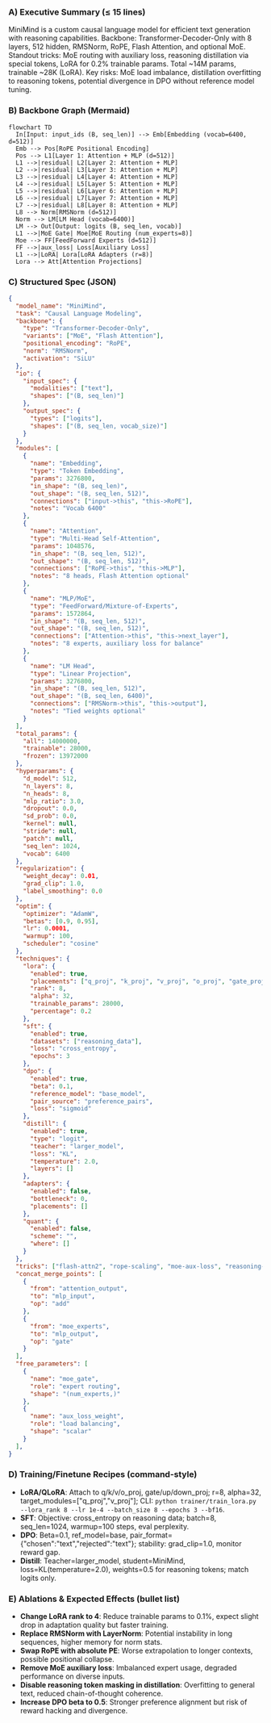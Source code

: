 ### A) Executive Summary (≤ 15 lines)

MiniMind is a custom causal language model for efficient text generation with reasoning capabilities. Backbone: Transformer-Decoder-Only with 8 layers, 512 hidden, RMSNorm, RoPE, Flash Attention, and optional MoE. Standout tricks: MoE routing with auxiliary loss, reasoning distillation via special tokens, LoRA for 0.2% trainable params. Total ~14M params, trainable ~28K (LoRA). Key risks: MoE load imbalance, distillation overfitting to reasoning tokens, potential divergence in DPO without reference model tuning.

### B) Backbone Graph (Mermaid)

```mermaid
flowchart TD
  In[Input: input_ids (B, seq_len)] --> Emb[Embedding (vocab=6400, d=512)]
  Emb --> Pos[RoPE Positional Encoding]
  Pos --> L1[Layer 1: Attention + MLP (d=512)]
  L1 -->|residual| L2[Layer 2: Attention + MLP]
  L2 -->|residual| L3[Layer 3: Attention + MLP]
  L3 -->|residual| L4[Layer 4: Attention + MLP]
  L4 -->|residual| L5[Layer 5: Attention + MLP]
  L5 -->|residual| L6[Layer 6: Attention + MLP]
  L6 -->|residual| L7[Layer 7: Attention + MLP]
  L7 -->|residual| L8[Layer 8: Attention + MLP]
  L8 --> Norm[RMSNorm (d=512)]
  Norm --> LM[LM Head (vocab=6400)]
  LM --> Out[Output: logits (B, seq_len, vocab)]
  L1 -->|MoE Gate| Moe[MoE Routing (num_experts=8)]
  Moe --> FF[FeedForward Experts (d=512)]
  FF -->|aux_loss| Loss[Auxiliary Loss]
  L1 -->|LoRA| Lora[LoRA Adapters (r=8)]
  Lora --> Att[Attention Projections]
```

### C) Structured Spec (JSON)

```json
{
  "model_name": "MiniMind",
  "task": "Causal Language Modeling",
  "backbone": {
    "type": "Transformer-Decoder-Only",
    "variants": ["MoE", "Flash Attention"],
    "positional_encoding": "RoPE",
    "norm": "RMSNorm",
    "activation": "SiLU"
  },
  "io": {
    "input_spec": {
      "modalities": ["text"],
      "shapes": ["(B, seq_len)"]
    },
    "output_spec": {
      "types": ["logits"],
      "shapes": ["(B, seq_len, vocab_size)"]
    }
  },
  "modules": [
    {
      "name": "Embedding",
      "type": "Token Embedding",
      "params": 3276800,
      "in_shape": "(B, seq_len)",
      "out_shape": "(B, seq_len, 512)",
      "connections": ["input->this", "this->RoPE"],
      "notes": "Vocab 6400"
    },
    {
      "name": "Attention",
      "type": "Multi-Head Self-Attention",
      "params": 1048576,
      "in_shape": "(B, seq_len, 512)",
      "out_shape": "(B, seq_len, 512)",
      "connections": ["RoPE->this", "this->MLP"],
      "notes": "8 heads, Flash Attention optional"
    },
    {
      "name": "MLP/MoE",
      "type": "FeedForward/Mixture-of-Experts",
      "params": 1572864,
      "in_shape": "(B, seq_len, 512)",
      "out_shape": "(B, seq_len, 512)",
      "connections": ["Attention->this", "this->next_layer"],
      "notes": "8 experts, auxiliary loss for balance"
    },
    {
      "name": "LM Head",
      "type": "Linear Projection",
      "params": 3276800,
      "in_shape": "(B, seq_len, 512)",
      "out_shape": "(B, seq_len, 6400)",
      "connections": ["RMSNorm->this", "this->output"],
      "notes": "Tied weights optional"
    }
  ],
  "total_params": {
    "all": 14000000,
    "trainable": 28000,
    "frozen": 13972000
  },
  "hyperparams": {
    "d_model": 512,
    "n_layers": 8,
    "n_heads": 8,
    "mlp_ratio": 3.0,
    "dropout": 0.0,
    "sd_prob": 0.0,
    "kernel": null,
    "stride": null,
    "patch": null,
    "seq_len": 1024,
    "vocab": 6400
  },
  "regularization": {
    "weight_decay": 0.01,
    "grad_clip": 1.0,
    "label_smoothing": 0.0
  },
  "optim": {
    "optimizer": "AdamW",
    "betas": [0.9, 0.95],
    "lr": 0.0001,
    "warmup": 100,
    "scheduler": "cosine"
  },
  "techniques": {
    "lora": {
      "enabled": true,
      "placements": ["q_proj", "k_proj", "v_proj", "o_proj", "gate_proj", "up_proj", "down_proj"],
      "rank": 8,
      "alpha": 32,
      "trainable_params": 28000,
      "percentage": 0.2
    },
    "sft": {
      "enabled": true,
      "datasets": ["reasoning_data"],
      "loss": "cross_entropy",
      "epochs": 3
    },
    "dpo": {
      "enabled": true,
      "beta": 0.1,
      "reference_model": "base_model",
      "pair_source": "preference_pairs",
      "loss": "sigmoid"
    },
    "distill": {
      "enabled": true,
      "type": "logit",
      "teacher": "larger_model",
      "loss": "KL",
      "temperature": 2.0,
      "layers": []
    },
    "adapters": {
      "enabled": false,
      "bottleneck": 0,
      "placements": []
    },
    "quant": {
      "enabled": false,
      "scheme": "",
      "where": []
    }
  },
  "tricks": ["flash-attn2", "rope-scaling", "moe-aux-loss", "reasoning-token-masking", "kv-cache-pinning"],
  "concat_merge_points": [
    {
      "from": "attention_output",
      "to": "mlp_input",
      "op": "add"
    },
    {
      "from": "moe_experts",
      "to": "mlp_output",
      "op": "gate"
    }
  ],
  "free_parameters": [
    {
      "name": "moe_gate",
      "role": "expert routing",
      "shape": "(num_experts,)"
    },
    {
      "name": "aux_loss_weight",
      "role": "load balancing",
      "shape": "scalar"
    }
  ],
}
```

### D) Training/Finetune Recipes (command-style)

- **LoRA/QLoRA**: Attach to q/k/v/o_proj, gate/up/down_proj; r=8, alpha=32, target_modules=["q_proj","v_proj"]; CLI: `python trainer/train_lora.py --lora_rank 8 --lr 1e-4 --batch_size 8 --epochs 3 --bf16`.
- **SFT**: Objective: cross_entropy on reasoning data; batch=8, seq_len=1024, warmup=100 steps, eval perplexity.
- **DPO**: Beta=0.1, ref_model=base, pair_format={"chosen":"text","rejected":"text"}; stability: grad_clip=1.0, monitor reward gap.
- **Distill**: Teacher=larger_model, student=MiniMind, loss=KL(temperature=2.0), weights=0.5 for reasoning tokens; match logits only.

### E) Ablations & Expected Effects (bullet list)

- **Change LoRA rank to 4**: Reduce trainable params to 0.1%, expect slight drop in adaptation quality but faster training.
- **Replace RMSNorm with LayerNorm**: Potential instability in long sequences, higher memory for norm stats.
- **Swap RoPE with absolute PE**: Worse extrapolation to longer contexts, possible positional collapse.
- **Remove MoE auxiliary loss**: Imbalanced expert usage, degraded performance on diverse inputs.
- **Disable reasoning token masking in distillation**: Overfitting to general text, reduced chain-of-thought coherence.
- **Increase DPO beta to 0.5**: Stronger preference alignment but risk of reward hacking and divergence.

